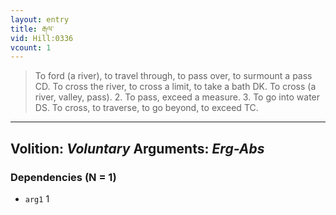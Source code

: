 ```yaml
---
layout: entry
title: རྒལ་
vid: Hill:0336
vcount: 1
---
```

> To ford (a river), to travel through, to pass over, to surmount a pass CD\. To cross the river, to cross a limit, to take a bath DK\. To cross (a river, valley, pass)\. 2\. To pass, exceed a measure\. 3\. To go into water DS\. To cross, to traverse, to go beyond, to exceed TC\.

---
Volition: _Voluntary_
Arguments: _Erg-Abs_
---

### Dependencies (N = 1)
* `arg1` 1
